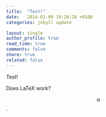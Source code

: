 ```yaml
---
title:  "Test!"
date:   2024-01-09 19:28:28 +0100
categories: jekyll update

layout: single
author_profile: true
read_time: true
comments: false
share: true
related: false
---
```


Test! 

Does LaTeX work? 

$$ \alpha $$. 
